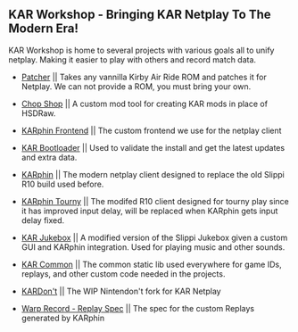 ## KAR Workshop - Bringing KAR Netplay To The Modern Era! ##

KAR Workshop is home to several projects with various goals all to unify netplay. Making it easier to play with others and record match data.

- [Patcher]() || Takes any vannilla Kirby Air Ride ROM and patches it for Netplay. We can not provide a ROM, you must bring your own.
- [Chop Shop]() || A custom mod tool for creating KAR mods in place of HSDRaw.

- [KARphin Frontend]() || The custom frontend we use for the netplay client
- [KAR Bootloader]() || Used to validate the install and get the latest updates and extra data.
- [KARphin]() || The modern netplay client designed to replace the old Slippi R10 build used before.
- [KARphin Tourny]() || The modifed R10 client designed for tourny play since it has improved input delay, will be replaced when KARphin gets input delay fixed.
- [KAR Jukebox]() || A modified version of the Slippi Jukebox given a custom GUI and KARphin integration. Used for playing music and other sounds.
- [KAR Common]() || The common static lib used everywhere for game IDs, replays, and other custom code needed in the projects.

- [KARDon't]() || The WIP Nintendon't fork for KAR Netplay

- [Warp Record - Replay Spec]() || The spec for the custom Replays generated by KARphin

<!--

**Here are some ideas to get you started:**

🙋‍♀️ A short introduction - what is your organization all about?
🌈 Contribution guidelines - how can the community get involved?
👩‍💻 Useful resources - where can the community find your docs? Is there anything else the community should know?
🍿 Fun facts - what does your team eat for breakfast?
🧙 Remember, you can do mighty things with the power of [Markdown](https://docs.github.com/github/writing-on-github/getting-started-with-writing-and-formatting-on-github/basic-writing-and-formatting-syntax)
-->
